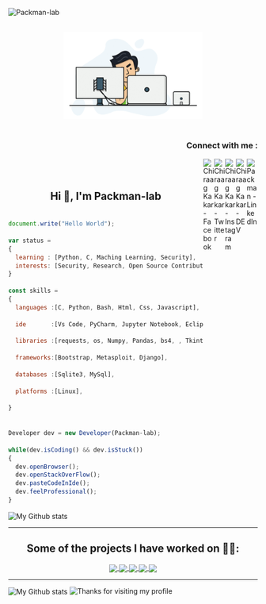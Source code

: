
<!--
**Packman-lab/Packman-lab** is a ✨ _special_ ✨ repository because its `README.md` (this file) appears on your GitHub profile.

Here are some ideas to get you started:

- 🔭 I’m currently working on ...
- 🌱 I’m currently learning ...
- 👯 I’m looking to collaborate on ...
- 🤔 I’m looking for help with ...
- 💬 Ask me about ...
- 📫 How to reach me: ...
- 😄 Pronouns: ...
- ⚡ Fun fact: ...
-->

<p align="left"> <img src="https://komarev.com/ghpvc/?username=Packman-lab" alt="Packman-lab" /> </p>


<p align="center">
<br><img src="https://github.com/Packman-lab/Packman-lab/blob/master/hadder.gif" width="280px"><br><br>
</p>
<h3 align="right">Connect with me :</h3>
<a href="https://linkedin.com/in/chiraag-kakar">
  <img align="right" alt="Packman - LinkedIn" width="22px" src="https://upload.wikimedia.org/wikipedia/commons/thumb/e/e9/Linkedin_icon.svg/256px-Linkedin_icon.svg.png"/>
</a>
<a href="https://dev.to/chiraag_kakar">
  <img align="right"  alt="Chiraag Kakar - DEV" src="https://d2fltix0v2e0sb.cloudfront.net/dev-badge.svg" width="22px">
</a>
<!--<a href="">
  <img align="right" alt="Chiraag Kakar - Codechef" width="22px" src="https://api.iconify.design/simple-icons:codechef.svg?color=%2379553A"/>
</a>-->
<a href="https://instagram.com/0212chiraag">
  <img align="right" alt="Chiraag Kakar - Instagram" width="22px" src="https://cdn.jsdelivr.net/npm/simple-icons@v3/icons/instagram.svg"/>
</a>
<a href="https://twitter.com/0212Chiraag">
  <img align="right" alt="Chiraag Kakar - Twitter" width="22px" src="https://upload.wikimedia.org/wikipedia/sco/9/9f/Twitter_bird_logo_2012.svg"/>
</a>
<a href="https://facebook.com/0212Chiraag">
  <img align="right" alt="Chiraag Kakar - Facebook" width="22px" src="https://cdn.jsdelivr.net/npm/simple-icons@v3/icons/facebook.svg"/>
</a>
<br/>
<br/>
<h2 align="center">Hi 👋, I'm Packman-lab</h1>


```js

document.write("Hello World");

var status = 
{ 
  learning : [Python, C, Maching Learning, Security],
  interests: [Security, Research, Open Source Contribution]
}

const skills = 
{
  languages :[C, Python, Bash, Html, Css, Javascript],
  
  ide       :[Vs Code, PyCharm, Jupyter Notebook, Eclipse],
  
  libraries :[requests, os, Numpy, Pandas, bs4, , Tkinter, shutil],
  
  frameworks:[Bootstrap, Metasploit, Django],
  
  databases :[Sqlite3, MySql],
  
  platforms :[Linux],
  
}


Developer dev = new Developer(Packman-lab);

while(dev.isCoding() && dev.isStuck())  
{
  dev.openBrowser();
  dev.openStackOverFlow();
  dev.pasteCodeInIde();
  dev.feelProfessional();
}


```

 <img alt="My Github stats" align="center" border-radius="40px" width="800px" height="200px" src="https://github-readme-stats.vercel.app/api?username=Packman-lab&count_private=true&show_icons=true&hide_border=true&theme=react" href="https://github.com/Packman-lab"/>


---


<h2 align="center">Some of the projects I have worked on 👨‍💻:</h2>


<center>
<a href="https://github.com/Packman-lab/Client-Server-Architecture">
  <img align="center" src="https://github-readme-stats.vercel.app/api/pin/?username=Packman-lab&repo=Client-Server-Architecture&theme=ayu-mirage&layout=compact" />
</a>
<a href="https://github.com/Packman-lab/Password-Manager">
  <img align="center" src="https://github-readme-stats.vercel.app/api/pin/?username=Packman-Lab&repo=Password-Manager&theme=ayu-mirage&layout=compact" />
</a>
<a href="https://github.com/Packman-lab/Private-Recon">
  <img align="center" src="https://github-readme-stats.vercel.app/api/pin/?username=Packman-lab&repo=Private-Recon&theme=react&layout=compact" />
</a>
<a href="https://github.com/Packman-lab/My_Python_Tools">
  <img align="center" src="https://github-readme-stats.vercel.app/api/pin/?username=Packman-lab&repo=My_Python_Tools&theme=react&layout=compact" />
</a>
<a href="https://github.com/Packman-lab/Packman-lab">
  <img align="center" src="https://github-readme-stats.vercel.app/api/pin/?username=Packman-lab&repo=Packman-lab&theme=react&layout=compact" />
</a>
</center>


---

<img alt="My Github stats" align="center" border-radius="40px" width="800px" height="200px" src="https://github-readme-streak-stats.herokuapp.com/?user=Packman-lab&layout=compact" alt="saurav-skl" />
<img height="120" alt="Thanks for visiting my profile" width="100%" src="https://github.com/dibyendu415/dibyendu415/blob/master/marquee.svg" />




